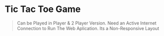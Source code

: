 # Tic Tac Toe Game 
> Can be Played in Player & 2 Player Version.
> Need an Active Internet Connection to Run The Web Aplication.
> Its a Non-Responsive Layout 
